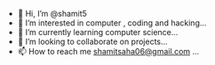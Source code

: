 - 👋 Hi, I’m @shamit5
- 👀 I’m interested in computer , coding and hacking...
- 🌱 I’m currently learning  computer science...
- 💞️ I’m looking to collaborate on projects...
- 📫 How to reach me shamitsaha06@gmail.com ...

<!---
shamit5/shamit5 is a ✨ special ✨ repository because its `README.md` (this file) appears on your GitHub profile.
You can click the Preview link to take a look at your changes.
--->
